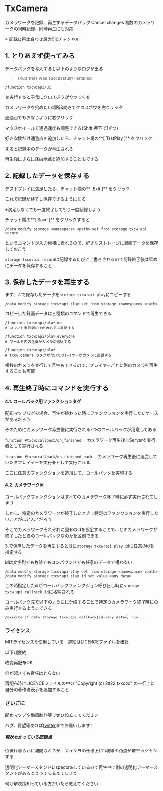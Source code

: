 # TxCamera
カメラワークを記録、再生するデータパック
Cancel changes
複数のカメラワークの同時記録、同時再生にも対応

※ 記録と再生合わせ最大512チャンネル



## 1. とりあえず使ってみる

データパックを導入すると以下のようなログが出る

> TxCamera was successfully installed!

```mcfunction
/function txcw:api/ui
```

を実行すると手元にクロスボウがやってくる

カメラワークを始めたい場所&向きでクロスボウを右クリック

通過点でもおなじように右クリック

マウスホイールで通過速度も調整できる(Shift 押下で1ずつ)



好きな数だけ通過点を追加したら、チャット欄の**[ TestPlay ]** をクリック

すると記録中のデータが再生される

再生後にさらに経由地点を追加することもできる



## 2. 記録したデータを保存する

テストプレイに満足したら、チャット欄の**[ Exit ]** をクリック

これで記録が終了し保存できるようになる

※満足しなくても一度終了してもう一度記録しよう

チャット欄の**[ Save ]** をクリックすると

```mcfunction
/data modify storage <namespace> <path> set from storage txcw:api record
```

というコマンドが入力候補に表れるので、好きなストレージに録画データを保存しておこう

`storage txcw:api record`は記録するたびに上書きされるので記録終了後は早めにデータを保存すること



## 3. 保存したデータを再生する

まず、2.で保存したデータを`storage txcw:api play`にコピーする

```mcfunction
/data modify storage txcw:api play set from storage <namespace> <path>
```

コピーした録画データは三種類のコマンドで再生できる

```mcfunction
/function txcw:api/play.me
# コマンド実行者だけがカメラに追従する

/function txcw:api/play.everyone
# ワールド内の全員がカメラに追従する

/function txcw:api/play
# txcw.camera のタグが付いたプレイヤーがカメラに追従する
```

複数のカメラを並行して再生もできるので、プレイヤーごとに別のカメラを再生することも可能



## 4. 再生終了時にコマンドを実行する

#### 4.1. コールバック用ファンクションタグ

配布マップなどの場合、再生が終わった時にファンクションを実行したいケースがあるだろう

そのためにカメラワーク再生後に実行される2つのコールバックが用意してある

`function #txcw:callback/on_finished` 　カメラワーク再生後にServerを実行者として実行される

`function #txcw:callback/on_finished_each` 　カメラワーク再生後に追従していた各プレイヤーを実行者として実行される

ここに任意のファンクションを追加して、コールバックを実現する



#### 4.2. カメラワークid

コールバックファンクションはすべてのカメラワーク終了時に必ず実行されてしまう

しかし、特定のカメラワークが終了したときに特定のファンクションを実行したいことがほとんどだろう

そこでカメラワークそれぞれに固有のidを設定することで、どのカメラワークが終了したときのコールバックなのかを区別できる



3.で保存したデータを再生するときに`storage txcw:api play.id`に任意のidを指定する

idは文字列でも数値でもコンパウンドでも任意のデータで構わない

```mcfunction
/data modify storage txcw:api play set from storage <namespace> <path>
/data modify storage txcw:api play.id set value <any data>
```

この時指定したidがコールバックファンクション呼び出し時に`storage txcw:api callback.id`に格納される

コールバック先で以下のようにに分岐することで特定のカメラワーク終了時にのみ実行するようにできる

```mcfunction
/execute if data storage txcw:api callback{id:<any data>} run ...
```



### ライセンス

MITライセンスを使用している　詳細はLICENCEファイルを確認

以下超要約

改変再配布OK　

何が起きても責任はとらない

再配布時にLICENCEファイルの中の "Copyright (c) 2022 txkodo" の一行上に自分の著作者表示を追加すること



### さいごに

配布マップや動画制作等でぜひ役立ててください

バグ、要望等あれば[twitter](https://mobile.twitter.com/txkodo)までお願いします！



##### 現状わかっている問題点

位置は滑らかに補間されるが、マイクラの仕様上(？)視線の角度が若干カクカクする

透明化アーマースタンドにspectateしているので再生中に別の透明化アーマースタンドがあるとうっすら見えてしまう

何か解決策知っている方がいたら教えてください
